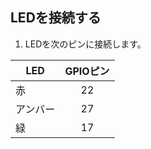 ## LEDを接続する

1. LEDを次のピンに接続します。

| LED  | GPIOピン |
| ---- |:------:|
| 赤    |   22   |
| アンバー |   27   |
| 緑    |   17   |